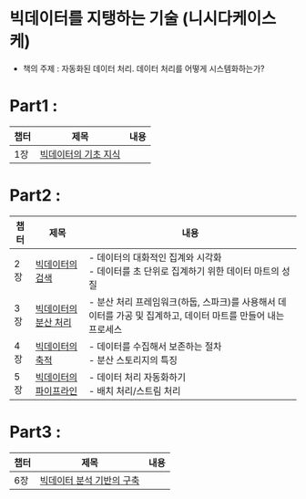 # 빅데이터를 지탱하는 기술 (니시다케이스케)
- 책의 주제 : 자동화된 데이터 처리. 데이터 처리를 어떻게 시스템화하는가?


# Part1 : 
|챕터|제목|내용|
|--|--|--|
|1장|[빅데이터의 기초 지식](https://github.com/led156/TIL/blob/main/%F0%9F%93%9A%EB%B9%85%EB%8D%B0%EC%9D%B4%ED%84%B0%EB%A5%BC-%EC%A7%80%ED%83%B1%ED%95%98%EB%8A%94-%EA%B8%B0%EC%88%A0%08/chapter1/readme.md)||

# Part2 :
|챕터|제목|내용|
|--|--|--|
|2장|[빅데이터의 검색](https://github.com/led156/TIL/blob/main/%F0%9F%93%9A%EB%B9%85%EB%8D%B0%EC%9D%B4%ED%84%B0%EB%A5%BC-%EC%A7%80%ED%83%B1%ED%95%98%EB%8A%94-%EA%B8%B0%EC%88%A0%08/chapter2/readme.md)|- 데이터의 대화적인 집계와 시각화 </br>- 데이터를 초 단위로 집계하기 위한 데이터 마트의 성질|
|3장|[빅데이터의 분산 처리](https://github.com/led156/TIL/blob/main/%F0%9F%93%9A%EB%B9%85%EB%8D%B0%EC%9D%B4%ED%84%B0%EB%A5%BC-%EC%A7%80%ED%83%B1%ED%95%98%EB%8A%94-%EA%B8%B0%EC%88%A0%08/chapter3/readme.md)|- 분산 처리 프레임워크(하둡, 스파크)를 사용해서 데이터를 가공 및 집계하고, 데이터 마트를 만들어 내는 프로세스|
|4장|[빅데이터의 축적](https://github.com/led156/TIL/blob/main/%F0%9F%93%9A%EB%B9%85%EB%8D%B0%EC%9D%B4%ED%84%B0%EB%A5%BC-%EC%A7%80%ED%83%B1%ED%95%98%EB%8A%94-%EA%B8%B0%EC%88%A0%08/chapter4/readme.md)|- 데이터를 수집해서 보존하는 절차 </br>- 분산 스토리지의 특징|
|5장|[빅데이터의 파이프라인](https://github.com/led156/TIL/blob/main/%F0%9F%93%9A%EB%B9%85%EB%8D%B0%EC%9D%B4%ED%84%B0%EB%A5%BC-%EC%A7%80%ED%83%B1%ED%95%98%EB%8A%94-%EA%B8%B0%EC%88%A0%08/chapter5/readme.md)|- 데이터 처리 자동화하기 </br>- 배치 처리/스트림 처리|


# Part3 :
|챕터|제목|내용|
|--|--|--|
|6장|[빅데이터 분석 기반의 구축](https://github.com/led156/TIL/blob/main/%F0%9F%93%9A%EB%B9%85%EB%8D%B0%EC%9D%B4%ED%84%B0%EB%A5%BC-%EC%A7%80%ED%83%B1%ED%95%98%EB%8A%94-%EA%B8%B0%EC%88%A0%08/chapter6/readme.md)||

